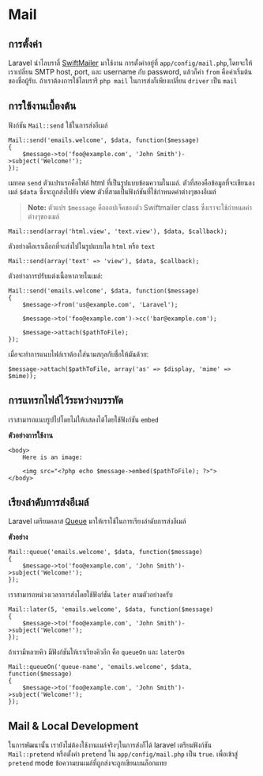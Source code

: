 # Mail

<a name="configuration"></a>
## การตั้งค่า

Laravel นำไลบราลี่ [SwiftMailer](http://swiftmailer.org) มาใช้งาน การตั้งค่าอยู่ที่ `app/config/mail.php`,โดยจะให้เราเปลี่ยน SMTP host, port, และ username กับ password, แล้วก็ค่า `from` คือค่าเริ่มต้นของชื่อผู้รับ. ถ้าเราต้องการใช้ไลบรารี  `php mail` ในการส่งก็เพียงเปลี่ยน `driver` เป็น `mail` 

<a name="basic-usage"></a>
## การใช้งานเบื้องต้น

ฟังก์ชัน `Mail::send` ใช้ในการส่งอีเมล์

	Mail::send('emails.welcome', $data, function($message)
	{
		$message->to('foo@example.com', 'John Smith')->subject('Welcome!');
	});

เมทอด `send` ตัวแปรแรกคือไฟล์ html ที่เป็นรูปแบบข้อมความในเมล์. ตัวที่สองคือข้อมูลที่จะเขียนลงเมล์ `$data` ซึ่งจะถูกส่งไปยัง view ตัวที่สามเป็นฟังก์ชันที่ใช้กำหนดค่าต่างๆของอีเมล์

> **Note:** ตัวแปร `$message` คือออปเจ็คของตัว Swiftmailer class ซึ่งเราจะใช้กำหนดค่าต่างๆของเมล์


	Mail::send(array('html.view', 'text.view'), $data, $callback);

ตัวอย่างคือเราเลือกที่จะส่งไปในรูปแบบใด `html` หรือ `text`

	Mail::send(array('text' => 'view'), $data, $callback);

ตัวอย่างการปรับแต่งเนื้อหาภายในเมล์:

	Mail::send('emails.welcome', $data, function($message)
	{
		$message->from('us@example.com', 'Laravel');

		$message->to('foo@example.com')->cc('bar@example.com');

		$message->attach($pathToFile);
	});

เมื่อจะทำการแนบไฟล์เราต้องใส่นามสกุลกับชื่อให้มันด้วย:

	$message->attach($pathToFile, array('as' => $display, 'mime' => $mime));


<a name="embedding-inline-attachments"></a>
## การแทรกไฟล์ไว้ระหว่างบรรทัด

เราสามารถแนบรูปไปโดยไม่ให้เเสดงได้โดยใช้ฟังก์ชัน `embed`

**ตัวอย่างการใช้งาน**

	<body>
		Here is an image:

		<img src="<?php echo $message->embed($pathToFile); ?>">
	</body>




<a name="queueing-mail"></a>
## เรียงลำดับการส่งอีเมล์

Laravel เตรียมคลาส [Queue](/docs/queues) มาให้เราใช้ในการเรียงลำดับการส่งอีเมล์

**ตัวอย่าง**

	Mail::queue('emails.welcome', $data, function($message)
	{
		$message->to('foo@example.com', 'John Smith')->subject('Welcome!');
	});

เราสามารถหน่วงเวลาการส่งโดยใช้ฟังก์ชัน `later` ตามตัวอย่างครับ

	Mail::later(5, 'emails.welcome', $data, function($message)
	{
		$message->to('foo@example.com', 'John Smith')->subject('Welcome!');
	});

ถ้าเรามีหลายคิว มีฟังก์ชันให้เราเรียงคิวอีก คือ `queueOn` และ `laterOn` 

	Mail::queueOn('queue-name', 'emails.welcome', $data, function($message)
	{
		$message->to('foo@example.com', 'John Smith')->subject('Welcome!');
	});

<a name="mail-and-local-development"></a>
## Mail & Local Development

ในการพัฒนานั้น เรายังไม่ต้องใช้งานเมล์จริงๆในการส่งก็ได้ laravel เตรียมฟังก์ชัน `Mail::pretend` หรือตั้งค่า `pretend` ใน `app/config/mail.php` เป็น `true`. เพื่อเข้าสู่ `pretend` mode ข้อความบนเมล์ที่ถูกส่งจะถูกเขียนบนล็อกแทย
